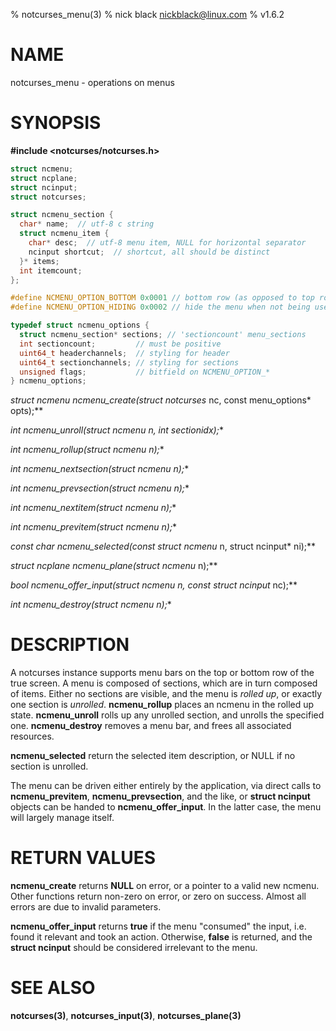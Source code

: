 % notcurses_menu(3)
% nick black <nickblack@linux.com>
% v1.6.2

# NAME

notcurses_menu - operations on menus

# SYNOPSIS

**#include <notcurses/notcurses.h>**

```c
struct ncmenu;
struct ncplane;
struct ncinput;
struct notcurses;

struct ncmenu_section {
  char* name;  // utf-8 c string
  struct ncmenu_item {
    char* desc;  // utf-8 menu item, NULL for horizontal separator
    ncinput shortcut;  // shortcut, all should be distinct
  }* items;
  int itemcount;
};

#define NCMENU_OPTION_BOTTOM 0x0001 // bottom row (as opposed to top row)
#define NCMENU_OPTION_HIDING 0x0002 // hide the menu when not being used

typedef struct ncmenu_options {
  struct ncmenu_section* sections; // 'sectioncount' menu_sections
  int sectioncount;         // must be positive
  uint64_t headerchannels;  // styling for header
  uint64_t sectionchannels; // styling for sections
  unsigned flags;           // bitfield on NCMENU_OPTION_*
} ncmenu_options;
```

**struct ncmenu* ncmenu_create(struct notcurses* nc, const menu_options* opts);**

**int ncmenu_unroll(struct ncmenu* n, int sectionidx);**

**int ncmenu_rollup(struct ncmenu* n);**

**int ncmenu_nextsection(struct ncmenu* n);**

**int ncmenu_prevsection(struct ncmenu* n);**

**int ncmenu_nextitem(struct ncmenu* n);**

**int ncmenu_previtem(struct ncmenu* n);**

**const char* ncmenu_selected(const struct ncmenu* n, struct ncinput* ni);**

**struct ncplane* ncmenu_plane(struct ncmenu* n);**

**bool ncmenu_offer_input(struct ncmenu* n, const struct ncinput* nc);**

**int ncmenu_destroy(struct ncmenu* n);**

# DESCRIPTION

A notcurses instance supports menu bars on the top or bottom row of the true
screen. A menu is composed of sections, which are in turn composed of items.
Either no sections are visible, and the menu is *rolled up*, or exactly one
section is *unrolled*. **ncmenu_rollup** places an ncmenu in the rolled up
state. **ncmenu_unroll** rolls up any unrolled section, and unrolls the
specified one. **ncmenu_destroy** removes a menu bar, and frees all associated
resources.

**ncmenu_selected** return the selected item description, or NULL if no section
is unrolled.

The menu can be driven either entirely by the application, via direct calls to
**ncmenu_previtem**, **ncmenu_prevsection**, and the like, or **struct ncinput**
objects can be handed to **ncmenu_offer_input**. In the latter case, the menu
will largely manage itself.

# RETURN VALUES

**ncmenu_create** returns **NULL** on error, or a pointer to a valid new ncmenu.
Other functions return non-zero on error, or zero on success. Almost all errors
are due to invalid parameters.

**ncmenu_offer_input** returns **true** if the menu "consumed" the input, i.e.
found it relevant and took an action. Otherwise, **false** is returned, and the
**struct ncinput** should be considered irrelevant to the menu.

# SEE ALSO

**notcurses(3)**,
**notcurses_input(3)**,
**notcurses_plane(3)**
